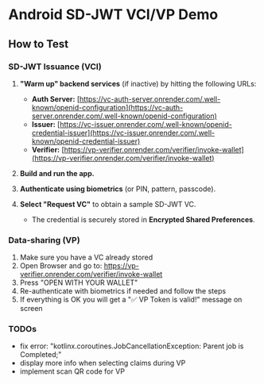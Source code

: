 # Android SD-JWT VCI/VP Demo

## How to Test

### SD-JWT Issuance (VCI)

1. **"Warm up" backend services** (if inactive) by hitting the following URLs:
    - **Auth Server:** [https://vc-auth-server.onrender.com/.well-known/openid-configuration](https://vc-auth-server.onrender.com/.well-known/openid-configuration)
    - **Issuer:** [https://vc-issuer.onrender.com/.well-known/openid-credential-issuer](https://vc-issuer.onrender.com/.well-known/openid-credential-issuer)
    - **Verifier:** [https://vp-verifier.onrender.com/verifier/invoke-wallet](https://vp-verifier.onrender.com/verifier/invoke-wallet)

2. **Build and run the app.**

3. **Authenticate using biometrics** (or PIN, pattern, passcode).

4. **Select "Request VC"** to obtain a sample SD-JWT VC.
    - The credential is securely stored in **Encrypted Shared Preferences**.


### Data-sharing (VP)

1. Make sure you have a VC already stored
2. Open Browser and go to: https://vp-verifier.onrender.com/verifier/invoke-wallet
3. Press "OPEN WITH YOUR WALLET"
4. Re-authenticate with biometrics if needed and follow the steps
5. If everything is OK you will get a "✅ VP Token is valid!" message on screen

### TODOs

- fix error: "kotlinx.coroutines.JobCancellationException: Parent job is Completed;"
- display more info when selecting claims during VP
- implement scan QR code for VP
